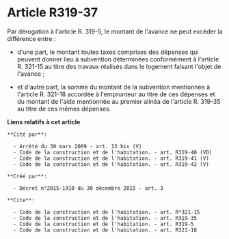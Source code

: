 # Article R319-37

Par dérogation à l'article R. 319-5, le montant de l'avance ne peut excéder la différence entre :

- d'une part, le montant toutes taxes comprises des dépenses qui peuvent donner lieu à subvention déterminées conformément à
l'article R. 321-15 au titre des travaux réalisés dans le logement faisant l'objet de l'avance ;

- et d'autre part, la somme du montant de la subvention mentionnée à l'article R. 321-18 accordée à l'emprunteur au titre de
ces dépenses et du montant de l'aide mentionnée au premier alinéa de l'article R. 319-35 au titre de ces mêmes dépenses.

**Liens relatifs à cet article**

	**Cité par**:

	  - Arrêté du 30 mars 2009 - art. 13 bis (V)
	  - Code de la construction et de l'habitation. - art. R319-40 (VD)
	  - Code de la construction et de l'habitation. - art. R319-41 (V)
	  - Code de la construction et de l'habitation. - art. R319-42 (V)

	**Créé par**:

	  - Décret n°2015-1910 du 30 décembre 2015 - art. 3

	**Cite**:

	  - Code de la construction et de l'habitation. - art. R*321-15
	  - Code de la construction et de l'habitation. - art. R319-35
	  - Code de la construction et de l'habitation. - art. R319-5
	  - Code de la construction et de l'habitation. - art. R321-18
